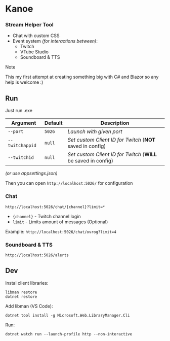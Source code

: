 # Kanoe

### Stream Helper Tool

- Chat with custom CSS
- Event system *(for interactions between)*:
    - Twitch
    - VTube Studio
    - Soundboard & TTS

> [!NOTE]
> This my first attempt at creating something big with C# and Blazor so any help is welcome :)

## Run

Just run .exe

| Argument         | Default | Description                      |
|------------------|---------|----------------------------------|
| `--port`         | `5026`  | *Launch with given port*                                        |
| `--twitchappid`  | `null`  | *Set custom Client ID for Twitch* (**NOT** saved in config)     |
| `--twitchid`     | `null`  | *Set custom Client ID for Twitch* (**WILL** be saved in config) |

*(or use appsettings.json)*

Then you can open `http://localhost:5026/` for configuration

### Chat

`http://localhost:5026/chat/{channel}?limit=*`

- `{channel}` - Twitch channel login
- `limit` - Limits amount of messages (Optional)

Example: `http://localhost:5026/chat/ovrog?limit=4`

### Soundboard & TTS

`http://localhost:5026/alerts`

## Dev
Instal client libraries:

    libman restore
    dotnet restore

Add libman (VS Code):

    dotnet tool install -g Microsoft.Web.LibraryManager.Cli

Run:

    dotnet watch run --launch-profile http --non-interactive